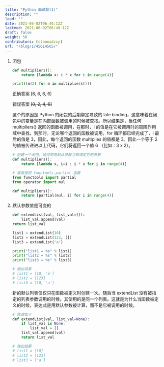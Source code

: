 ```yaml
---
title: "Python 面试题(1)"
description: ""
lead: ""
date: 2021-06-02T06:40:12Z
lastmod: 2021-06-02T06:40:12Z
draft: false
weight: 50
contributors: [clannadzsy]
url: "/blog/1745614505/"
---
```


1. 闭包

    ```python
    def multipliers():
	    return [lambda x: i * x for i in range(4)]

    print([m(2) for m in multipliers()])
    ```

    正确答案
    [6, 6, 6, 6]

    错误答案
    ~~[0, 2, 4, 6]~~

    这个的原因是 Python 的闭包的后期绑定导致的 late binding，这意味着在闭包中的变量是在内部函数被调用的时候被查找。所以结果是，当任何 multipliers() 返回的函数被调用，在那时，i 的值是在它被调用时的周围作用域中查找，到那时，无论哪个返回的函数被调用，for 循环都已经完成了，i 最后的值是 3，因此，每个返回的函数 multiplies 的值都是 3。因此一个等于 2 的值被传递进以上代码，它们将返回一个值 6 （比如：3 x 2）。

    ```python
    # 创建一个闭包，通过使用默认参数立即绑定它的参数
    def multipliers():
	    return [lambda x, i=i : i * x for i in range(4)]

    # 或者使用 functools.partial 函数
    from functools import partial
    from operator import mul

    def multipliers():
	    return [partial(mul, i) for i in range(4)]
    ```


2.  默认参数值是可变的

    ```python
    def extendList(val, list_val=[]):
	    list_val.append(val)
    return list_val
    
    list1 = extendList(10)
    list2 = extendList(123, [])
    list3 = extendList('a')
    
    print("list1 = %s" % list1)
    print("list2 = %s" % list2)
    print("list3 = %s" % list3)
    
    # 输出结果
    # list1 = [10, 'a']
    # list2 = [123]
    # list3 = [10, 'a']
    ```
    
    新的默认列表仅仅只在函数被定义时创建一次。随后当 extendList 没有被指定的列表参数调用的时候，其使用的是同一个列表。这就是为什么当函数被定义的时候，表达式是用默认参数被计算，而不是它被调用的时候。
    
    ```python
    # 修改如下
    def extendList(val, list_val=None):
        if list_val is None:
    		list_val = []
        list_val.append(val)
    	return list_val
    
    # 输出结果
    # list1 = [10]
    # list2 = [123]
    # list3 = ['a']
    ```

   


